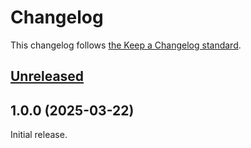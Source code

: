 # Changelog

This changelog follows [the Keep a Changelog standard](https://keepachangelog.com).


## [Unreleased](https://github.com/johan-boshoff/blade-car-makes-icons/compare/1.0.0...main)


## 1.0.0 (2025-03-22)

Initial release.
